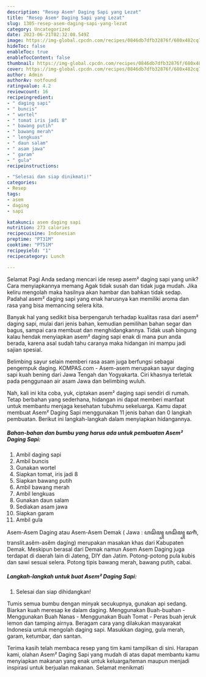 ```yaml
---
description: "Resep Asem² Daging Sapi yang Lezat"
title: "Resep Asem² Daging Sapi yang Lezat"
slug: 1305-resep-asem-daging-sapi-yang-lezat
category: Uncategorized
date: 2023-06-21T02:32:08.549Z
image: https://img-global.cpcdn.com/recipes/0846db7dfb32876f/680x482cq70/asem-daging-sapi-foto-resep-utama.jpg
hideToc: false
enableToc: true
enableTocContent: false
thumbnail: https://img-global.cpcdn.com/recipes/0846db7dfb32876f/680x482cq70/asem-daging-sapi-foto-resep-utama.jpg
cover: https://img-global.cpcdn.com/recipes/0846db7dfb32876f/680x482cq70/asem-daging-sapi-foto-resep-utama.jpg
author: Admin
authorAv: notfound
ratingvalue: 4.2
reviewcount: 16
recipeingredient:
- " daging sapi"
- " buncis"
- " wortel"
- " tomat iris jadi 8"
- " bawang putih"
- " bawang merah"
- " lengkuas"
- " daun salam"
- " asam jawa"
- " garam"
- " gula"
recipeinstructions:

- "Selesai dan siap dinikmati!"
categories:
- Resep
tags:
- asem
- daging
- sapi

katakunci: asem daging sapi 
nutrition: 273 calories
recipecuisine: Indonesian
preptime: "PT31M"
cooktime: "PT51M"
recipeyield: "1"
recipecategory: Lunch

---
```



Selamat Pagi Anda sedang mencari ide resep asem² daging sapi yang unik? Cara menyiapkannya memang Agak tidak susah dan tidak juga mudah. Jika keliru mengolah maka hasilnya akan hambar dan bahkan tidak sedap. Padahal asem² daging sapi yang enak harusnya kan memiliki aroma dan rasa yang bisa memancing selera kita.


Banyak hal yang sedikit bisa berpengaruh terhadap kualitas rasa dari asem² daging sapi, mulai dari jenis bahan, kemudian pemilihan bahan segar dan bagus, sampai cara membuat dan menghidangkannya. Tidak usah bingung kalau hendak menyiapkan asem² daging sapi enak di mana pun anda berada, karena asal sudah tahu caranya maka hidangan ini mampu jadi sajian spesial.

Belimbing sayur selain memberi rasa asam juga berfungsi sebagai pengempuk daging. KOMPAS.com - Asem-asem merupakan sayur daging sapi kuah bening dari Jawa Tengah dan Yogyakarta. Ciri khasnya terletak pada penggunaan air asam Jawa dan belimbing wuluh.


Nah, kali ini kita coba, yuk, ciptakan asem² daging sapi sendiri di rumah. Tetap berbahan yang sederhana, hidangan ini dapat memberi manfaat untuk membantu menjaga kesehatan tubuhmu sekeluarga. Kamu dapat membuat Asem² Daging Sapi menggunakan 11 jenis bahan dan 0 langkah pembuatan. Berikut ini langkah-langkah dalam menyiapkan hidangannya.

<!--inarticleads1-->

##### Bahan-bahan dan bumbu yang harus ada untuk pembuatan Asem² Daging Sapi:

1. Ambil  daging sapi
1. Ambil  buncis
1. Gunakan  wortel
1. Siapkan  tomat, iris jadi 8
1. Siapkan  bawang putih
1. Ambil  bawang merah
1. Ambil  lengkuas
1. Gunakan  daun salam
1. Sediakan  asam jawa
1. Siapkan  garam
1. Ambil  gula


Asem-Asem Daging atau Asem-Asem Demak ( Jawa : ꦲꦱꦼꦩ꧀ ꦲꦱꦼꦩ꧀ ꦢꦒꦶꦁ, translit.asěm-asěm dagíng) merupakan masakan khas dari Kabupaten Demak. Meskipun berasal dari Demak namun Asem Asem Daging juga terdapat di daerah lain di Jateng, DIY dan Jatim. Potong-potong pula kubis dan sawi sesuai selera. Potong tipis bawang merah, bawang putih, cabai. 

<!--inarticleads2-->

##### Langkah-langkah untuk buat Asem² Daging Sapi:


1. Selesai dan siap dihidangkan!

Tumis semua bumbu dengan minyak secukupnya, gunakan api sedang. Biarkan kuah meresap ke dalam daging. Menggunakan Buah-buahan - Menggunakan Buah Nanas - Menggunakan Buah Tomat - Peras buah jeruk lemon dan tamping airnya. Beragam cara yang dilakukan masyarakat Indonesia untuk mengolah daging sapi. Masukkan daging, gula merah, garam, ketumbar, dan santan. 

Terima kasih telah membaca resep yang tim kami tampilkan di sini. Harapan kami, olahan Asem² Daging Sapi yang mudah di atas dapat membantu kamu menyiapkan makanan yang enak untuk keluarga/teman maupun menjadi inspirasi untuk berjualan makanan. Selamat menikmati
